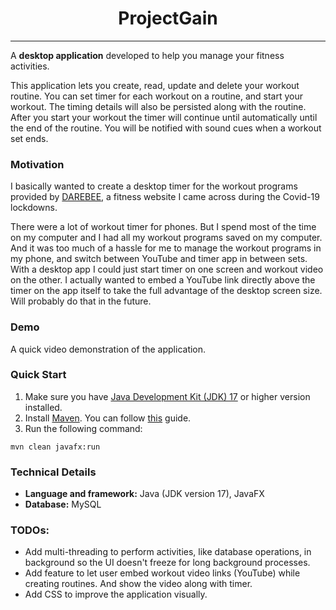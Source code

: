 <h1 style="text-align: center;"> ProjectGain </h1>
<hr>

A **desktop application** developed to help you manage your fitness activities.

This application lets you create, read, update and delete your workout routine.
You can set timer for each workout on a routine, and start your workout. 
The timing details will also be persisted along with the routine. After you start your
workout the timer will continue until automatically until the end of the routine. You will 
be notified with sound cues when a workout set ends.

### Motivation

I basically wanted to create a desktop timer for the workout programs provided by 
[DAREBEE](https://www.darebee.com/programs.html), a fitness website I came across 
during the Covid-19 lockdowns. 

There were a lot of workout timer for phones. But I spend most of the time on my computer and I had all my workout programs 
saved on my computer. And it was too much of a hassle for me to manage the workout programs in my phone, and 
switch between YouTube and timer app in between sets. With a desktop app I could just start timer on one screen and workout video on the other. 
I actually wanted to embed a YouTube link directly above the timer on the app itself to take the full advantage of the desktop screen size. 
Will probably do that in the future. 

### Demo

A quick video demonstration of the application.

[//]: # (TODO: Add demonstration video. And remove this comment.)

### Quick Start

1. Make sure you have [Java Development Kit (JDK) 17](https://www.oracle.com/java/technologies/downloads/) or higher version installed.
2. Install [Maven](https://maven.apache.org/index.html). You can follow [this](https://www.baeldung.com/install-maven-on-windows-linux-mac) guide.
3. Run the following command: 

```
mvn clean javafx:run
```


### Technical Details
* **Language and framework:** Java (JDK version 17), JavaFX
* **Database:** MySQL

### TODOs:
* Add multi-threading to perform activities, like database operations, in background so the UI doesn't freeze for long background processes.
* Add feature to let user embed workout video links (YouTube) while creating routines. And show the video along with timer.
* Add CSS to improve the application visually.

